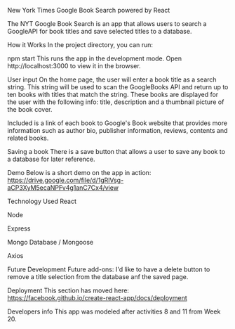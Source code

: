 New York Times Google Book Search powered by React

The NYT Google Book Search is an app that allows users to search a GoogleAPI for book titles and save selected titles to a database.

How it Works
In the project directory, you can run:

npm start
This runs the app in the development mode.
Open http://localhost:3000 to view it in the browser.

User input
On the home page, the user will enter a book title as a search string. This string will be used to scan the GoogleBooks API and return up to ten books with titles that match the string. These books are displayed for the user with the following info: title, description and a thumbnail picture of the book cover.

Included is a link of each book to Google's Book website that provides more information such as author bio, publisher information, reviews, contents and related books.

Saving a book
There is a save button that allows a user to save any book to a database for later reference.

Demo
Below is a short demo on the app in action: https://drive.google.com/file/d/1gRlVsg-aCP3XyM5ecaNPFv4g1anC7Cx4/view

Technology Used
React

Node

Express

Mongo Database / Mongoose

Axios

Future Development
Future add-ons: I'd like to have a delete button to remove a title selection from the database anf the saved page.

Deployment
This section has moved here: https://facebook.github.io/create-react-app/docs/deployment

Developers info
This app was modeled after activities 8 and 11 from Week 20.
